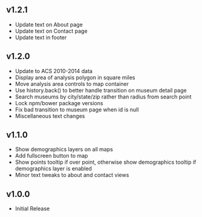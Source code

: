 ## v1.2.1

 - Update text on About page
 - Update text on Contact page
 - Update text in footer


## v1.2.0

 - Update to ACS 2010-2014 data
 - Display area of analysis polygon in square miles
 - Move analysis area controls to map container
 - Use history.back() to better handle transition on museum detail page
 - Search museums by city/state/zip rather than radius from search point
 - Lock npm/bower package versions
 - Fix bad transition to museum page when id is null
 - Miscellaneous text changes


## v1.1.0

 - Show demographics layers on all maps
 - Add fullscreen button to map
 - Show points tooltip if over point, otherwise show
   demographics tooltip if demographics layer is enabled
 - Minor text tweaks to about and contact views


## v1.0.0

 - Initial Release
